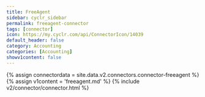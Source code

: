 ```yaml
---
title: FreeAgent
sidebar: cyclr_sidebar
permalink: freeagent-connector
tags: [connector]
icon: https://my.cyclr.com/api/ConnectorIcon/14039
default_header: false
category: Accounting
categories: [Accounting]
showv1content: false
---
```

{% assign connectordata = site.data.v2.connectors.connector-freeagent %}
{% assign v1content = 'freeagent.md' %}
{% include v2/connector/connector.html %}	